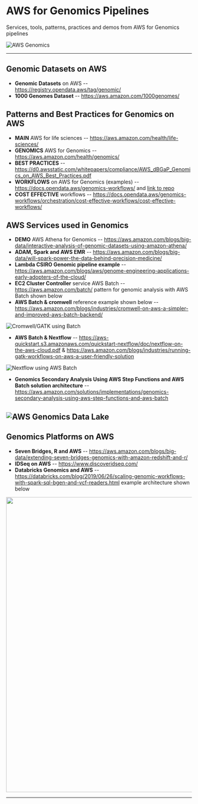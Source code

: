# AWS for Genomics Pipelines
Services, tools, patterns, practices and demos from AWS for Genomics pipelines

![AWS Genomics](https://github.com/lynnlangit/TeamTeri/blob/master/Images/AWS-Genomics.png)

---
## Genomic Datasets on AWS
* **Genomic Datasets** on AWS -- https://registry.opendata.aws/tag/genomic/
* **1000 Genomes Dataset** -- https://aws.amazon.com/1000genomes/

## Patterns and Best Practices for Genomics on AWS

* **MAIN** AWS for life sciences  -- https://aws.amazon.com/health/life-sciences/
* **GENOMICS** AWS for Genomics -- https://aws.amazon.com/health/genomics/
* **BEST PRACTICES** -- https://d0.awsstatic.com/whitepapers/compliance/AWS_dBGaP_Genomics_on_AWS_Best_Practices.pdf
* **WORKFLOWS** on AWS for Genomics (examples) -- https://docs.opendata.aws/genomics-workflows/ and [link to repo](https://github.com/aws-samples/aws-genomics-workflows)
* **COST EFFECTIVE** workflows -- https://docs.opendata.aws/genomics-workflows/orchestration/cost-effective-workflows/cost-effective-workflows/

## AWS Services used in Genomics 

* **DEMO** AWS Athena for Genomics -- https://aws.amazon.com/blogs/big-data/interactive-analysis-of-genomic-datasets-using-amazon-athena/
* **ADAM, Spark and AWS EMR** -- https://aws.amazon.com/blogs/big-data/will-spark-power-the-data-behind-precision-medicine/
* **Lambda CSIRO Genomic pipeline example** -- https://aws.amazon.com/blogs/aws/genome-engineering-applications-early-adopters-of-the-cloud/
* **EC2 Cluster Controller** service AWS Batch -- https://aws.amazon.com/batch/ pattern for genomic analysis with AWS Batch shown below
* **AWS Batch & cromwell** reference example shown below -- https://aws.amazon.com/blogs/industries/cromwell-on-aws-a-simpler-and-improved-aws-batch-backend/

![Cromwell/GATK using Batch](https://github.com/lynnlangit/TeamTeri/blob/master/Images/aws-sequence-pipe.png)

* **AWS Batch & Nextflow** -- https://aws-quickstart.s3.amazonaws.com/quickstart-nextflow/doc/nextflow-on-the-aws-cloud.pdf & https://aws.amazon.com/blogs/industries/running-gatk-workflows-on-aws-a-user-friendly-solution

![Nextflow using AWS Batch](https://github.com/lynnlangit/TeamTeri/blob/master/Images/nextflow-aws-batch.png)

* **Genomics Secondary Analysis Using AWS Step Functions and AWS Batch solution architecture** -- https://aws.amazon.com/solutions/implementations/genomics-secondary-analysis-using-aws-step-functions-and-aws-batch

![AWS Genomics Data Lake](https://github.com/lynnlangit/TeamTeri/blob/master/Images/AWS-genomics-lake.png)
---

## Genomics Platforms on AWS

* **Seven Bridges, R and AWS** -- https://aws.amazon.com/blogs/big-data/extending-seven-bridges-genomics-with-amazon-redshift-and-r/
* **IDSeq on AWS** -- https://www.discoveridseq.com/
* **Databricks Genomics and AWS** -- https://databricks.com/blog/2019/06/26/scaling-genomic-workflows-with-spark-sql-bgen-and-vcf-readers.html example architecture shown below

<img src="https://github.com/lynnlangit/TeamTeri/blob/master/Images/databricks-genomics.png" width=800>

* * *
